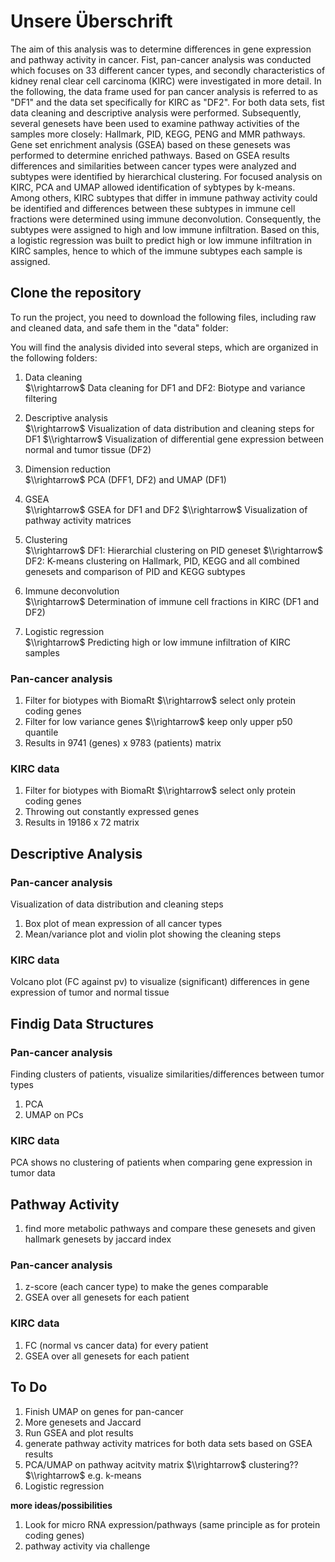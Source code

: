 # Unsere Überschrift 

The aim of this analysis was to determine differences in gene expression and pathway activity in cancer. Fist, pan-cancer analysis was conducted which focuses on 33 different cancer types, and secondly characteristics of kidney renal clear cell carcinoma (KIRC) were investigated in more detail. In the following, the data frame used for pan cancer analysis is referred to as "DF1" and the data set specifically for KIRC as "DF2". For both data sets, fist data cleaning and descriptive analysis were performed. Subsequently, several genesets have been used to examine pathway activities of the samples more closely: Hallmark, PID, KEGG, PENG and MMR pathways. Gene set enrichment analysis (GSEA) based on these genesets was performed to determine enriched pathways. Based on GSEA results differences and similarities between cancer types were analyzed and subtypes were identified by hierarchical clustering. For focused analysis on KIRC, PCA and UMAP allowed identification of sybtypes by k-means. Among others, KIRC subtypes that differ in immune pathway activity could be identified and differences between these subtypes in immune cell fractions were determined using immune deconvolution. Consequently, the subtypes were assigned to high and low immune infiltration. Based on this, a logistic regression was built to predict high or low immune infiltration in KIRC samples, hence to which of the immune subtypes each sample is assigned. 

## Clone the repository
To run the project, you need to download the following files, including raw and cleaned data, and safe them in the "data" folder:

You will find the analysis divided into several steps, which are organized in the following folders:  

1. Data cleaning <br />
$\\rightarrow$ Data cleaning for DF1 and DF2: Biotype and variance filtering

2. Descriptive analysis <br />
$\\rightarrow$ Visualization of data distribution and cleaning steps for DF1
$\\rightarrow$ Visualization of differential gene expression between normal and tumor tissue (DF2)

3. Dimension reduction <br />
$\\rightarrow$ PCA (DFF1, DF2) and UMAP (DF1)

4. GSEA<br />
$\\rightarrow$ GSEA for DF1 and DF2
$\\rightarrow$ Visualization of pathway activity matrices

5. Clustering <br />
$\\rightarrow$ DF1: Hierarchial clustering on PID geneset
$\\rightarrow$ DF2: K-means clustering on Hallmark, PID, KEGG and all combined genesets and comparison of PID and KEGG subtypes

6. Immune deconvolution <br />
$\\rightarrow$ Determination of immune cell fractions in KIRC (DF1 and DF2)

7. Logistic regression <br />
$\\rightarrow$ Predicting high or low immune infiltration of KIRC samples








### Pan-cancer analysis
1. Filter for biotypes with BiomaRt $\\rightarrow$ select only protein coding genes
2. Filter for low variance genes $\\rightarrow$ keep only upper p50 quantile
3. Results in 9741 (genes) x 9783 (patients) matrix
### KIRC data
1. Filter for biotypes with BiomaRt $\\rightarrow$ select only protein coding genes
2. Throwing out constantly expressed genes
3. Results in 19186 x 72 matrix
 
## Descriptive Analysis
### Pan-cancer analysis
Visualization of data distribution and cleaning steps
1. Box plot of mean expression of all cancer types
2. Mean/variance plot and violin plot showing the cleaning steps
### KIRC data
Volcano plot (FC against pv) to visualize (significant) differences in gene expression of tumor and normal tissue

## Findig Data Structures 
### Pan-cancer analysis
Finding clusters of patients, visualize similarities/differences between tumor types
1. PCA 
2. UMAP on PCs
### KIRC data
PCA shows no clustering of patients when comparing gene expression in tumor data

## Pathway Activity
1. find more metabolic pathways and compare these genesets and given hallmark genesets by jaccard index
### Pan-cancer analysis
1. z-score (each cancer type) to make the genes comparable
2. GSEA over all genesets for each patient
### KIRC data
1. FC (normal vs cancer data) for every patient
2. GSEA over all genesets for each patient

## **To Do**
1. Finish UMAP on genes for pan-cancer
2. More genesets and Jaccard
3. Run GSEA and plot results
4. generate pathway activity matrices for both data sets based on GSEA results
5. PCA/UMAP on pathway acitvity matrix $\\rightarrow$ clustering?? $\\rightarrow$ e.g. k-means
6. Logistic regression 

**more ideas/possibilities**
1. Look for micro RNA expression/pathways (same principle as for protein coding genes)
2. pathway activity via challenge


